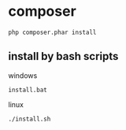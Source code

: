 # composer

    php composer.phar install

## install by bash scripts

windows

    install.bat


linux

    ./install.sh